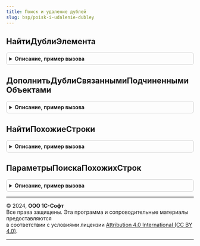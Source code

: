 ```yaml
---
title: Поиск и удаление дублей
slug: bsp/poisk-i-udalenie-dubley
---
```



## НайтиДублиЭлемента
<details style="margin: 1em 0; padding: 0.5em; border: 1px solid #ccc; border-radius: 6px;">

<summary style="font-weight: bold; cursor: pointer;">Описание, пример вызова</summary>

```bsl

// Поиск дублей для указанного значения ЭталонныйОбъект.
//
// Параметры:
//     ОбластьПоиска - Строка - имя таблицы данных (полное имя метаданных) области поиска.
//                              Например, "Справочник.Номенклатура". Поддерживается поиск в справочниках,
//                              планах видов характеристик, видах расчетов, планах счетов.
//     ЭталонныйОбъект - ЛюбаяСсылка, СправочникОбъект - элемент, для которого производится поиск дублей.
//     ДополнительныеПараметры - Произвольный - параметр для передачи в обработчики событий менеджера.
//
// Возвращаемое значение:
//     ТаблицаЗначений:
//       * Ссылка       - ЛюбаяСсылка - ссылка элемента.
//       * Код          - Строка
//                      - Число - код элемента.
//       * Наименование - Строка - наименование элемента.
//       * Родитель     - ЛюбаяСсылка - родитель группы дублей. Если Родитель пустой, то элемент является
//                                      родителем группы дублей.
//       * ДругиеПоля - Произвольный - значение соответствующего полей отборов и критериев сравнения дублей.
//
Функция НайтиДублиЭлемента(Знач ОбластьПоиска, Знач ЭталонныйОбъект, Знач ДополнительныеПараметры) Экспорт
```

Пример вызова
```bsl
Результат = ПоискИУдалениеДублей.НайтиДублиЭлемента(ОбластьПоиска, ЭталонныйОбъект, ДополнительныеПараметры) 
```
</details>

## ДополнитьДублиСвязаннымиПодчиненнымиОбъектами
<details style="margin: 1em 0; padding: 0.5em; border: 1px solid #ccc; border-radius: 6px;">

<summary style="font-weight: bold; cursor: pointer;">Описание, пример вызова</summary>

```bsl

// Добавляет к коллекции дублей связанные подчиненные объекты.
//
// Параметры:
//  ПарыЗамен		 - см. ОбщегоНазначения.ЗаменитьСсылки.ПарыЗамен
//  ПараметрыЗамены	 - см. ОбщегоНазначения.ПараметрыЗаменыСсылок
//
Процедура ДополнитьДублиСвязаннымиПодчиненнымиОбъектами(ПарыЗамен, ПараметрыЗамены) Экспорт
```

Пример вызова
```bsl
ПоискИУдалениеДублей.ДополнитьДублиСвязаннымиПодчиненнымиОбъектами(ПарыЗамен, ПараметрыЗамены) 
```
</details>

## НайтиПохожиеСтроки
<details style="margin: 1em 0; padding: 0.5em; border: 1px solid #ccc; border-radius: 6px;">

<summary style="font-weight: bold; cursor: pointer;">Описание, пример вызова</summary>

```bsl

// Выполняет поиск всех вхождений заданной строки в переданном массиве строк.
//
// Параметры:
//  ИсходнаяСтрока - Строка - набор строк, разделенных символом разделителя (параметр Разделитель),
//                            в которых выполняется поиск.
//  СтрокаПоиска   - Строка - строка, вхождение которой необходимо найти.
//  Разделитель    - Строка - символ, используемый для разделения исходной строки на элементы.
//                            Требуется передавать, если исходная строка состоит из массива строк.
//  ПараметрыПоиска - см. ПараметрыПоискаПохожихСтрок.
//
// Пример:
//  ИсходнаяСтрока = "Токарный станок~Вентилятор настольный~Стол обеденный~Стул обеденный";
//  ИндексыПохожихСтрок = ПоискИУдалениеДублей.НайтиПохожиеСтроки(ИсходнаяСтрока, "Стол обеденный");
//  // Для данного набора из четырех строк при поиске строк похожих на "Стол обеденный"
//  // результатом будет "2,3", т.е. строки "Стол обеденный" и "Стул обеденный".
//
// Возвращаемое значение:
//  Строка - индексы дублей строк, разделенные запятыми. Нумерация начинается с 0.
//
Функция НайтиПохожиеСтроки(ИсходнаяСтрока, СтрокаПоиска, Разделитель = "~", ПараметрыПоиска = Неопределено) Экспорт
```

Пример вызова
```bsl
Результат = ПоискИУдалениеДублей.НайтиПохожиеСтроки(ИсходнаяСтрока, СтрокаПоиска, Разделитель, ПараметрыПоиска);
```
</details>

## ПараметрыПоискаПохожихСтрок
<details style="margin: 1em 0; padding: 0.5em; border: 1px solid #ccc; border-radius: 6px;">

<summary style="font-weight: bold; cursor: pointer;">Описание, пример вызова</summary>

```bsl

// Возвращает параметры для функции НайтиПохожиеСтроки.
//
// Параметры:
//  ПодключитьКомпоненту - Булево - если Истина, выполняется подключение компоненты поиска строк.
//                                  Для целей оптимизации, если планируется многократный вызов функции
//                                  поиска похожих строк.
//
// Возвращаемое значение:
//  Структура:
//     * ПроцентСовпаденияСтрок          - Число - по умолчанию 90.
//     * ПроцентСовпаденияНебольшихСтрок - Число - по умолчанию 80.
//     * ДлинаНебольшихСтрок             - Число - по умолчанию 30.
//     * СловаИсключения - Массив из Строка
//     * КомпонентаПоиска - ОбъектВнешнейКомпоненты
//
Функция ПараметрыПоискаПохожихСтрок(ПодключитьКомпоненту = Истина) Экспорт
```

Пример вызова
```bsl
Результат = ПоискИУдалениеДублей.ПараметрыПоискаПохожихСтрок(ПодключитьКомпоненту);
```
</details>

---

© 2024, **ООО 1С-Софт**  
Все права защищены. Эта программа и сопроводительные материалы предоставляются  
в соответствии с условиями лицензии [Attribution 4.0 International (CC BY 4.0)](https://creativecommons.org/licenses/by/4.0/legalcode).

---
